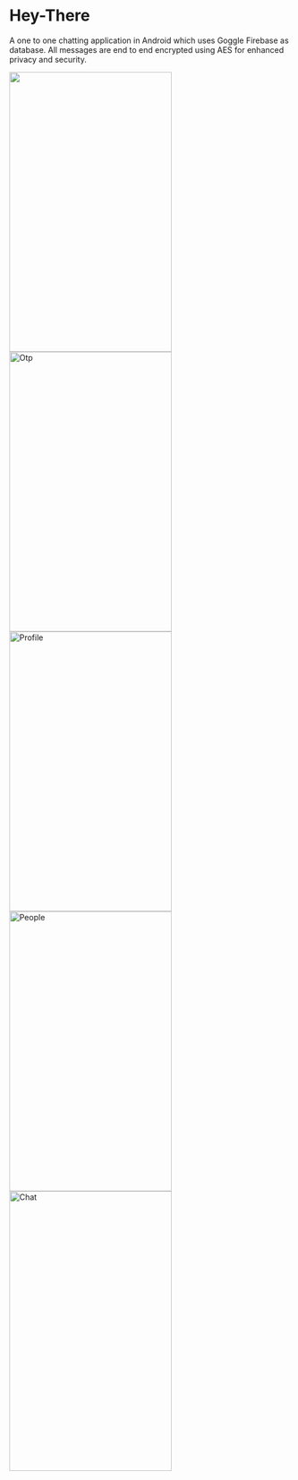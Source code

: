 # Hey-There
A one to one chatting application in Android which uses Goggle Firebase as database. All messages are end to end encrypted using AES for enhanced privacy and security.


<a href="url"><img src="https://user-images.githubusercontent.com/46931211/96804217-0500ff00-142c-11eb-8fc3-56cb3412f324.jpeg" align="left" height="500" width="290" ></a>
<img src="https://user-images.githubusercontent.com/46931211/96804247-19dd9280-142c-11eb-866c-4ca6d273d8fb.jpeg" alt="Otp" width="290" height="500">
<img src="https://user-images.githubusercontent.com/46931211/96804281-337eda00-142c-11eb-90f7-e7cb5c9279b4.jpeg" alt="Profile" width="290" height="500">
<img src="https://user-images.githubusercontent.com/46931211/96804291-3bd71500-142c-11eb-97b0-c23483fcc5ba.jpeg" alt="People" width="290" height="500">
<img src="https://user-images.githubusercontent.com/46931211/96804297-3f6a9c00-142c-11eb-8511-24bb22557eb3.jpeg" alt="Chat" width="290" height="500">
